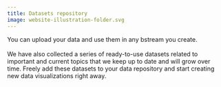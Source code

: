 ```yaml
---
title: Datasets repository
image: website-illustration-folder.svg
---
```


You can upload your data and use them in any bstream you create.
<br /><br />
We have also collected a series of ready-to-use datasets related to important and current topics that we keep up to date and will grow over time.
Freely add these datasets to your data repository and start creating new data visualizations right away.
